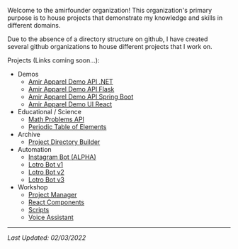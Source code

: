 Welcome to the amirfounder organization! This organization's primary purpose is to house projects that demonstrate my knowledge and skills in different domains.

Due to the absence of a directory structure on github, I have created several github organizations to house different projects that I work on.

Projects (Links coming soon...):

- Demos
  - [Amir Apparel Demo API .NET]()
  - [Amir Apparel Demo API Flask]()
  - [Amir Apparel Demo API Spring Boot]()
  - [Amir Apparel Demo UI React]()
- Educational / Science
  - [Math Problems API]()
  - [Periodic Table of Elements]()
- Archive
  - [Project Directory Builder]()
- Automation
  - [Instagram Bot (ALPHA)]()
  - [Lotro Bot v1]()
  - [Lotro Bot v2]()
  - [Lotro Bot v3]()
- Workshop
  - [Project Manager]()
  - [React Components]()
  - [Scripts]()
  - [Voice Assistant]()

---

*Last Updated: 02/03/2022*
